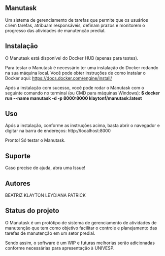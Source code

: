 ## Manutask

Um sistema de gerenciamento de tarefas que permite que os usuários criem tarefas, atribuam responsáveis, definam prazos e monitorem o progresso das atividades de manutenção predial.

## Instalação

O Manutask está disponível do Docker HUB (apenas para testes).

Para testar o Manutask é necessário ter uma instalação do Docker rodando na sua máquina local.
Você pode obter instruções de como instalar o Docker aqui: https://docs.docker.com/engine/install/

Após a instalação com sucesso, você pode rodar o Manutask com o seguinte comando no terminal (ou CMD para máquinas Windows):
**$ docker run --name manutask -d -p 8000:8000 klaytonf/manutask:latest**

## Uso
Após a instalação, conforme as instruções acima, basta abrir o navegador e digitar na barra de endereços:
http://localhost:8000

Pronto! Só testar o Manutask.

## Suporte
Caso precise de ajuda, abra uma Issue!

## Autores

BEATRIZ 
KLAYTON 
LEYDIANA 
PATRICK

## Status do projeto
O Manutask é um protótipo de sistema de gerenciamento de atividades de manutenção que tem como objetivo facilitar o controle e planejamento das tarefas de manutenção em um setor predial.

Sendo assim, o software é um WIP e futuras melhorias serão adicionadas conforme necessárias para apresentação à UNIVESP.